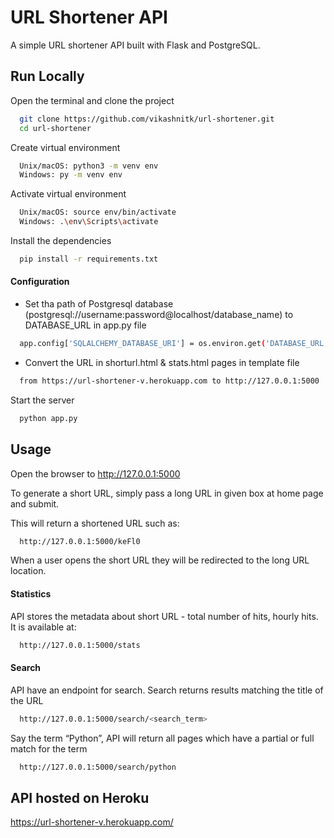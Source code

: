 # URL Shortener API

A simple URL shortener API built with Flask and PostgreSQL.


## Run Locally

Open the terminal and clone the project

```bash
  git clone https://github.com/vikashnitk/url-shortener.git
  cd url-shortener

```
Create virtual environment

```bash
  Unix/macOS: python3 -m venv env
  Windows: py -m venv env

```
Activate virtual environment

```bash
  Unix/macOS: source env/bin/activate
  Windows: .\env\Scripts\activate

```
Install the dependencies

```bash
  pip install -r requirements.txt

```
#### Configuration
- Set tha path of Postgresql database (postgresql://username:password@localhost/database_name) to DATABASE_URL in app.py file
```bash
  app.config['SQLALCHEMY_DATABASE_URI'] = os.environ.get('DATABASE_URL', 'sqlite:///sqlite.db')
```
- Convert the URL in shorturl.html & stats.html pages in template file
```bash
  from https://url-shortener-v.herokuapp.com to http://127.0.0.1:5000

```

Start the server

```bash
  python app.py

```

## Usage

Open the browser to http://127.0.0.1:5000

To generate a short URL, simply pass a long URL in given box at home page and submit.

This will return a shortened URL such as:
```bash
  http://127.0.0.1:5000/keFl0
  ```
When a user opens the short URL they will be redirected to the long URL location.


#### Statistics

API stores the metadata about short URL - total number of hits, hourly hits. It is available at:
```bash
  http://127.0.0.1:5000/stats
  ```
#### Search

API have an endpoint for search. Search returns results matching the title of the URL
```bash
  http://127.0.0.1:5000/search/<search_term>
  ```
Say the term “Python”, API will return all pages which have a partial or full match for the term
```bash
  http://127.0.0.1:5000/search/python
  ```

## API hosted on Heroku


  
  https://url-shortener-v.herokuapp.com/


